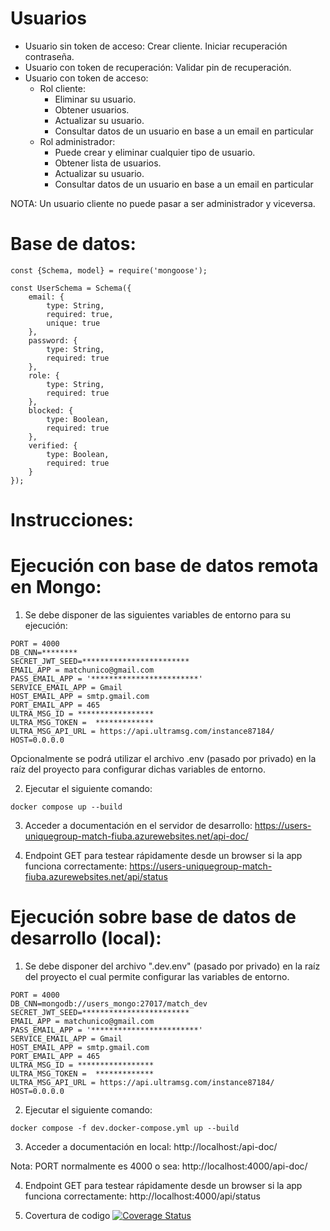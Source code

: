 # Usuarios
* Usuario sin token de acceso:
    Crear cliente.
    Iniciar recuperación contraseña.
* Usuario con token de recuperación:
    Validar pin de recuperación.
* Usuario con token de acceso:
    * Rol cliente:
        * Eliminar su usuario.
        * Obtener usuarios.
        * Actualizar su usuario.
        * Consultar datos de un usuario en base a un email en particular
    * Rol administrador:
        * Puede crear y eliminar cualquier tipo de usuario.
        * Obtener lista de usuarios.
        * Actualizar su usuario.
        * Consultar datos de un usuario en base a un email en particular

NOTA: Un usuario cliente no puede pasar a ser administrador y viceversa.

# Base de datos:
```
const {Schema, model} = require('mongoose');

const UserSchema = Schema({
    email: {
        type: String,
        required: true,
        unique: true
    },
    password: {
        type: String,
        required: true
    },
    role: {
        type: String,
        required: true
    },
    blocked: {
        type: Boolean,
        required: true
    },
    verified: {
        type: Boolean,
        required: true
    } 
});

```

# Instrucciones:

# Ejecución con base de datos remota en Mongo:

1) Se debe disponer de las siguientes variables de entorno para su ejecución:

```
PORT = 4000
DB_CNN=********
SECRET_JWT_SEED=************************
EMAIL_APP = matchunico@gmail.com
PASS_EMAIL_APP = '************************'
SERVICE_EMAIL_APP = Gmail
HOST_EMAIL_APP = smtp.gmail.com
PORT_EMAIL_APP = 465
ULTRA_MSG_ID = *****************
ULTRA_MSG_TOKEN =  *************
ULTRA_MSG_API_URL = https://api.ultramsg.com/instance87184/
HOST=0.0.0.0

```
Opcionalmente se podrá utilizar el archivo .env (pasado por privado) en la 
raíz del proyecto para configurar dichas variables de entorno.

2) Ejecutar el siguiente comando:

```
docker compose up --build
```

3) Acceder a documentación en el servidor de desarrollo: https://users-uniquegroup-match-fiuba.azurewebsites.net/api-doc/

4) Endpoint GET para testear rápidamente desde un browser si la app funciona correctamente: https://users-uniquegroup-match-fiuba.azurewebsites.net/api/status


# Ejecución sobre base de datos de desarrollo (local):

1) Se debe disponer del archivo ".dev.env" (pasado por privado) en la raíz del proyecto
el cual permite configurar las variables de entorno.

```
PORT = 4000
DB_CNN=mongodb://users_mongo:27017/match_dev
SECRET_JWT_SEED=************************
EMAIL_APP = matchunico@gmail.com
PASS_EMAIL_APP = '************************'
SERVICE_EMAIL_APP = Gmail
HOST_EMAIL_APP = smtp.gmail.com
PORT_EMAIL_APP = 465
ULTRA_MSG_ID = *****************
ULTRA_MSG_TOKEN =  *************
ULTRA_MSG_API_URL = https://api.ultramsg.com/instance87184/
HOST=0.0.0.0
```

2) Ejecutar el siguiente comando:

```
docker compose -f dev.docker-compose.yml up --build
```
3) Acceder a documentación en local: http://localhost:<PORT>/api-doc/

Nota: PORT normalmente es 4000 o sea: http://localhost:4000/api-doc/

4) Endpoint GET para testear rápidamente desde un browser si la app funciona correctamente: http://localhost:4000/api/status

5) Covertura de codigo [![Coverage Status](https://coveralls.io/repos/github/el-unico-match/users/badge.svg?branch=main)](https://coveralls.io/github/el-unico-match/users?branch=main)
